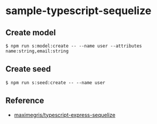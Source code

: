 # sample-typescript-sequelize

## Create model

```
$ npm run s:model:create -- --name user --attributes name:string,email:string
```

## Create seed

```
$ npm run s:seed:create -- --name user
```

## Reference

- [maximegris/typescript-express-sequelize](https://github.com/maximegris/typescript-express-sequelize)
